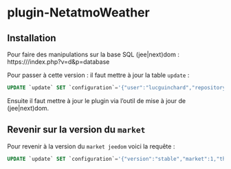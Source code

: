 # plugin-NetatmoWeather

## Installation

Pour faire des manipulations sur la base SQL (jee|next)dom : https://<host>/index.php?v=d&p=database

Pour passer à cette version : il faut mettre à jour la table `update` :
```SQL
UPDATE `update` SET `configuration`='{"user":"lucguinchard","repository":"plugin-NetatmoWeather","version":"master"}', `source`='github' WHERE `name` = 'netatmoWeather';
```
Ensuite il faut mettre à jour le plugin via l’outil de mise à jour de (jee|next)dom.

## Revenir sur la version du `market`

Pour revenir à la version du `market jeedom` voici la requête :
```SQL
UPDATE `update` SET `configuration`='{"version":"stable","market":1,"third_plugin":1,"doNotUpdate":"0"}', `source`='market' WHERE `name` = 'netatmoWeather';
```
